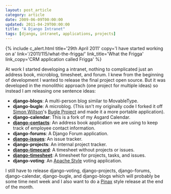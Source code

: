 ```yaml
---
layout: post_article
category: article
date: 2009-06-09T00:00:00
updated: 2011-04-29T00:00:00
title: "A Django Intranet"
tags: [django, intranet, applications, projects]
---
```


{% include c_alert.html title='29th April 2011' copy='I have started working on a' link='/2011/115/what-the-frigga/' link_title='What the Frigga' link_copy='CRM application called Frigga' %}

At work I started developing a intranet, nothing to complicated just an address book, microblog, timesheet, and forum. I knew from the beginning of development I wanted to release the final project open source. But it was developed in the monolithic approach (one project for multiple ideas) so instead I am releasing one sentence ideas:

* **django-blogs**: A multi-person blog similar to MovableType.
* **django-bugle**: A microblog. (This isn't my originally code I forked it off [Simon Willson](http://simonwillison.net/)'s [Bugle Project](http://github.com/simonw/bugle_project) and made it a more portable application).
* **django-calendar**: This is a fork of my Asgard Calendar.
* **[django-contacts](http://github.com/myles/django-contacts/tree/master)**: An address book application we are using to keep track of employee contact information.
* **django-forums**: A Django Forum application.
* **[django-issues](http://github.com/myles/django-issues/tree/master)**: An issue tracker.
* **django-projects**: An internal project tracker.
* **[django-timecard](http://github.com/myles/django-timecard/tree/master)**: A timesheet without projects or issues.
* **[django-timesheet](http://github.com/myles/django-timesheet/tree/master)**: A timesheet for projects, tasks, and issues.
* **django-voting**: An [Apache Style](http://www.apache.org/foundation/voting.html) voting application.

I still have to release django-voting, django-projects, django-forums, django-calendar, django-bugle, and django-blogs which will probably be some time next week and I also want to do a [Pinax](http://pinaxproject.com/) style release at the end of the month.
